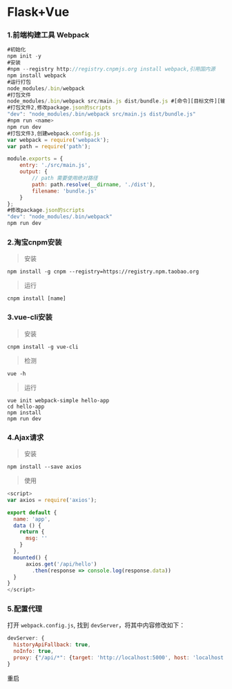 # Flask+Vue

### 1.前端构建工具 Webpack

```javascript
#初始化
npm init -y
#安装
#npm --registry http://registry.cnpmjs.org install webpack,引用国内源
npm install webpack   
#运行打包
node_modules/.bin/webpack
#打包文件
node_modules/.bin/webpack src/main.js dist/bundle.js #[命令][目标文件][输出文件]
#打包文件2,修改package.json的scripts
"dev": "node_modules/.bin/webpack src/main.js dist/bundle.js"
#npm run <name>
npm run dev
#打包文件3,创建webpack.config.js
var webpack = require('webpack');
var path = require('path');

module.exports = {
    entry: './src/main.js',
    output: {
        // path 需要使用绝对路径
        path: path.resolve(__dirname, './dist'),
        filename: 'bundle.js'
    }
};
#修改package.json的scripts
"dev": "node_modules/.bin/webpack"
npm run dev
```

### 2.淘宝cnpm安装

> 安装

```
npm install -g cnpm --registry=https://registry.npm.taobao.org
```

> 运行

```
cnpm install [name]
```

### 3.vue-cli安装

> 安装

```
cnpm install -g vue-cli
```

> 检测

```
vue -h
```

> 运行

```
vue init webpack-simple hello-app
cd hello-app
npm install
npm run dev
```

### 4.Ajax请求

> 安装

```
npm install --save axios
```

> 使用

```javascript
<script>
var axios = require('axios');

export default {
  name: 'app',
  data () {
    return {
      msg: ''
    }
  },
  mounted() {
      axios.get('/api/hello')
        .then(response => console.log(response.data))
  }
}
</script>
```

### 5.配置代理

打开 `webpack.config.js`, 找到 `devServer`，将其中内容修改如下：

```javascript
devServer: {
  historyApiFallback: true,
  noInfo: true,
  proxy: {"/api/*": {target: 'http://localhost:5000', host: 'localhost'}}
}
```

重启
